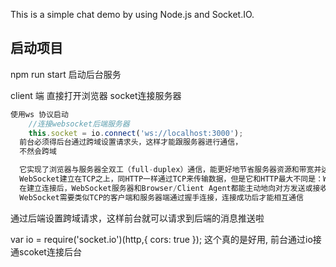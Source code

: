 This is a simple chat demo by using Node.js and Socket.IO.

## 启动项目 
npm run start  启动后台服务

client 端 直接打开浏览器 socket连接服务器 

```javascript 
使用ws 协议启动
	//连接websocket后端服务器
	this.socket = io.connect('ws://localhost:3000');
  前台必须得后台通过跨域设置请求头，这样才能跟服务器进行通信，
  不然会跨域

  它实现了浏览器与服务器全双工（full-duplex）通信，能更好地节省服务器资源和带宽并达到实时通讯。
  WebSocket建立在TCP之上，同HTTP一样通过TCP来传输数据，但是它和HTTP最大不同是：WebSocket是一种双向通信协议，
  在建立连接后，WebSocket服务器和Browser/Client Agent都能主动地向对方发送或接收数据，就像Socket一样；
  WebSocket需要类似TCP的客户端和服务器端通过握手连接，连接成功后才能相互通信

```

通过后端设置跨域请求，这样前台就可以请求到后端的消息推送啦

var io = require('socket.io')(http,{ cors: true });
这个真的是好用,
前台通过io接通scoket连接后台
